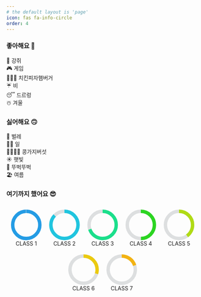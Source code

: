 ```yaml
---
# the default layout is 'page'
icon: fas fa-info-circle
order: 4
---
```


### 좋아해요 🙂
🐶 강쥐\
🎮 게임\
🍗🍕🍔 치킨피자햄버거\
☔️ 비\
😴 드르렁\
☃️ 겨울

### 싫어해요 🙃
🦟 벌레\
🧑‍💻 일\
🫘🍆🍄‍🟫 콩가지버섯\
☀️ 햇빛\
🚶 뚜벅뚜벅\
🏖️ 여름

### 여기까지 했어요 😎

<div style="display: flex; justify-content: center; gap: 20px; margin-top: 30px; flex-wrap: wrap;">

  <!-- CLASS 1 -->
  <div style="text-align: center;">
    <svg width="80" height="80" viewBox="0 0 36 36">
      <circle cx="18" cy="18" r="16" fill="none" stroke="#dddfe0" stroke-width="4" />
      <circle cx="18" cy="18" r="16" fill="none" stroke="#249ce5" stroke-width="4"
        stroke-dasharray="500" stroke-dashoffset="400" transform="rotate(-90 18 18)" />
    </svg>
    <div style="font-size: 14px;">CLASS 1</div>
  </div>

  <!-- CLASS 2 -->
  <div style="text-align: center;">
    <svg width="80" height="80" viewBox="0 0 36 36">
      <circle cx="18" cy="18" r="16" fill="none" stroke="#dddfe0" stroke-width="4" />
      <circle cx="18" cy="18" r="16" fill="none" stroke="#20c5df" stroke-width="4"
        stroke-dasharray="500" stroke-dashoffset="412.5" transform="rotate(-90 18 18)" />
    </svg>
    <div style="font-size: 14px;">CLASS 2</div>
  </div>

  <!-- CLASS 3 -->
  <div style="text-align: center;">
    <svg width="80" height="80" viewBox="0 0 36 36">
      <circle cx="18" cy="18" r="16" fill="none" stroke="#dddfe0" stroke-width="4" />
      <circle cx="18" cy="18" r="16" fill="none" stroke="#1bdf8b" stroke-width="4"
        stroke-dasharray="500" stroke-dashoffset="430" transform="rotate(-90 18 18)" />
    </svg>
    <div style="font-size: 14px;">CLASS 3</div>
  </div>

  <!-- CLASS 4 -->
  <div style="text-align: center;">
    <svg width="80" height="80" viewBox="0 0 36 36">
      <circle cx="18" cy="18" r="16" fill="none" stroke="#dddfe0" stroke-width="4" />
      <circle cx="18" cy="18" r="16" fill="none" stroke="#2bd521" stroke-width="4"
        stroke-dasharray="500" stroke-dashoffset="450" transform="rotate(-90 18 18)" />
    </svg>
    <div style="font-size: 14px;">CLASS 4</div>
  </div>

  <!-- CLASS 5 -->
  <div style="text-align: center;">
    <svg width="80" height="80" viewBox="0 0 36 36">
      <circle cx="18" cy="18" r="16" fill="none" stroke="#dddfe0" stroke-width="4" />
      <circle cx="18" cy="18" r="16" fill="none" stroke="#b0db15" stroke-width="4"
        stroke-dasharray="500" stroke-dashoffset="460" transform="rotate(-90 18 18)" />
    </svg>
    <div style="font-size: 14px;">CLASS 5</div>
  </div>

  <!-- CLASS 6 -->
  <div style="text-align: center;">
    <svg width="80" height="80" viewBox="0 0 36 36">
      <circle cx="18" cy="18" r="16" fill="none" stroke="#dddfe0" stroke-width="4" />
      <circle cx="18" cy="18" r="16" fill="none" stroke="#ebca0f" stroke-width="4"
        stroke-dasharray="500" stroke-dashoffset="470" transform="rotate(-90 18 18)" />
    </svg>
    <div style="font-size: 14px;">CLASS 6</div>
  </div>

  <!-- CLASS 7 -->
  <div style="text-align: center;">
    <svg width="80" height="80" viewBox="0 0 36 36">
      <circle cx="18" cy="18" r="16" fill="none" stroke="#dddfe0" stroke-width="4" />
      <circle cx="18" cy="18" r="16" fill="none" stroke="#f3b312" stroke-width="4"
        stroke-dasharray="500" stroke-dashoffset="480" transform="rotate(-90 18 18)" />
    </svg>
    <div style="font-size: 14px;">CLASS 7</div>
  </div>

</div>
